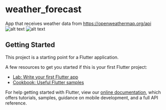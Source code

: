 # weather_forecast

App that receives weather data from https://openweathermap.org/api
![alt text](Screenshots/scrn1.png "Weather forecast in Moscow")
![alt text](Screenshots/scrn2.png "Weather forecast in New york")

## Getting Started

This project is a starting point for a Flutter application.

A few resources to get you started if this is your first Flutter project:

- [Lab: Write your first Flutter app](https://flutter.dev/docs/get-started/codelab)
- [Cookbook: Useful Flutter samples](https://flutter.dev/docs/cookbook)

For help getting started with Flutter, view our
[online documentation](https://flutter.dev/docs), which offers tutorials,
samples, guidance on mobile development, and a full API reference.
